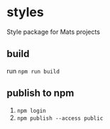 # styles

Style package for Mats projects

## build

run `npm run build`

## publish to npm

1. `npm login`
1. `npm publish --access public`
